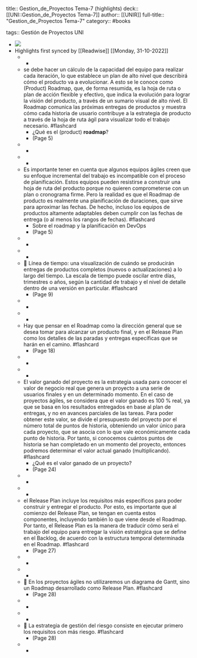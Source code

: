 title:: Gestion_de_Proyectos Tema-7 (highlights)
deck:: [[UNI::Gestion_de_Proyectos Tema-7]]
author:: [[UNIR]]
full-title:: "Gestion_de_Proyectos Tema-7"
category:: #books

tags:: Gestión de Proyectos UNI

- ![](https://readwise-assets.s3.amazonaws.com/media/uploaded_book_covers/profile_22942/8444039b-ff0c-4348-9d19-8eca2be7cf26.jpg)
- Highlights first synced by [[Readwise]] [[Monday, 31-10-2022]]
	- -
	- se debe hacer un cálculo de la capacidad del equipo para realizar cada iteración, lo que establece un plan de alto nivel que describirá cómo el producto va a evolucionar. A esto se le conoce como (Product) Roadmap, que, de forma resumida, es la hoja de ruta o plan de acción flexible y efectivo, que indica la evolución para lograr la visión del producto, a través de un sumario visual de alto nivel. El  Roadmap  comunica  las  próximas  entregas  de  productos  y  muestra  cómo  cada historia de usuario contribuye a la estrategia de producto a través de la hoja de ruta ágil  para  visualizar  todo  el  trabajo  necesario. #flashcard
		- ¿Qué es el (product) **roadmap**?
		- (Page 5)
	- -
	- -
	- Es  importante  tener  en  cuenta  que  algunos  equipos  ágiles  creen  que  su  enfoque incremental  del  trabajo  es  incompatible  con  el  proceso  de  planificación.  Estos equipos  pueden  resistirse  a  construir  una  hoja  de  ruta  del  producto  porque  no quieren comprometerse con un plan o cronograma firme. Pero la realidad es que el Roadmap de producto es realmente una planificación de duraciones, que sirve para aproximar  las  fechas.  De  hecho,  incluso  los  equipos  de  productos  altamente adaptables deben cumplir con las fechas de entrega (o al menos los rangos de fechas). #flashcard
		- Sobre el roadmap y la planificación en DevOps
		- (Page 5)
	- -
	- -
	-   Línea  de  tiempo:  una  visualización  de  cuándo  se  producirán  entregas  de productos completos (nuevos o actualizaciones) a lo largo del tiempo. La escala de tiempo puede oscilar entre días, trimestres o años, según la cantidad de trabajo y el nivel de detalle dentro de una versión en particular. #flashcard
		- (Page 9)
	- -
	- -
	- Hay que pensar en el Roadmap como la dirección general que se desea tomar para alcanzar un producto final, y en el Release Plan como los detalles de las paradas y entregas específicas que se harán en el camino. #flashcard
		- (Page 18)
	- -
	- -
	- El valor ganado del proyecto es la estrategia usada para conocer el valor de negocio real que genera un proyecto a una serie de usuarios finales y en un determinado momento. En el caso de proyectos ágiles, se considera que el valor ganado es 100 % real, ya que se basa en los resultados entregados en base al plan de entregas, y no en avances parciales de las tareas. Para poder obtener este valor, se divide el presupuesto del proyecto por el número total de puntos de historia, obteniendo un valor único para cada proyecto, que se asocia con lo que vale económicamente cada punto de historia. Por  tanto,  si  conocemos  cuántos  puntos  de  historia  se  han  completado  en  un momento  del  proyecto,  entonces  podremos  determinar  el  valor  actual  ganado (multiplicando). #flashcard
		- ¿Qué es el valor ganado de un proyecto?
		- (Page 24)
	- -
	- -
	- el  Release  Plan  incluye  los  requisitos  más  específicos  para  poder construir  y  entregar  el  producto.  Por  esto,  es  importante  que  al  comienzo  del Release Plan, se tengan en cuenta estos componentes, incluyendo también lo que viene desde el Roadmap. Por tanto, el Release Plan es la manera de traducir cómo será el trabajo del equipo para entregar la visión estratégica que se define en  el Backlog, de acuerdo con la estructura temporal determinada en el Roadmap. #flashcard
		- (Page 27)
	- -
	- -
	-   En los proyectos ágiles no utilizaremos un diagrama de Gantt, sino un Roadmap desarrollado como Release Plan. #flashcard
		- (Page 28)
	- -
	- -
	-   La estrategia de gestión del riesgo consiste en ejecutar primero los requisitos con más riesgo. #flashcard
		- (Page 28)
	- -